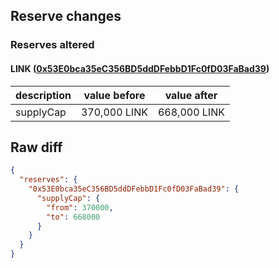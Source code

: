 ## Reserve changes

### Reserves altered

#### LINK ([0x53E0bca35eC356BD5ddDFebbD1Fc0fD03FaBad39](https://polygonscan.com/address/0x53E0bca35eC356BD5ddDFebbD1Fc0fD03FaBad39))

| description | value before | value after |
| --- | --- | --- |
| supplyCap | 370,000 LINK | 668,000 LINK |


## Raw diff

```json
{
  "reserves": {
    "0x53E0bca35eC356BD5ddDFebbD1Fc0fD03FaBad39": {
      "supplyCap": {
        "from": 370000,
        "to": 668000
      }
    }
  }
}
```